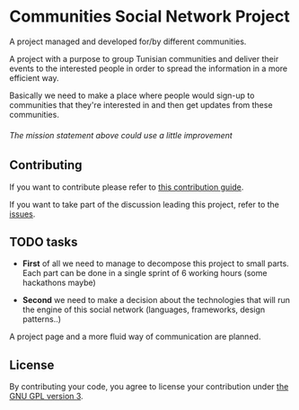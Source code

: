 # Communities Social Network Project

A project managed and developed for/by different communities.



A project with a purpose to group Tunisian communities and deliver their events to the interested people in order to spread the information in a more efficient way.

Basically we need to make a place where people would sign-up to communities that they're interested in and then get updates from these communities.


###### The mission statement above could use a little improvement



## Contributing

If you want to contribute please refer to [this contribution guide](https://github.com/RaedsLab/Tunisia-Communities-Social-Network/blob/master/CONTRIBUTING.md).

If you want to take part of the discussion leading this project, refer to the [issues](https://github.com/RaedsLab/Tunisian-Communities-Social-Network/issues).


## TODO tasks

 * <b>First</b> of all we need to manage to decompose this project to small parts. Each part can be done in a single sprint of 6 working hours (some hackathons maybe)

 * <b>Second</b> we need to make a decision about the technologies that will run the engine of this social network (languages, frameworks, design patterns..)
 

A project page and a more fluid way of communication are planned.

## License

By contributing your code, you agree to license your contribution under [the GNU GPL version 3](https://github.com/RaedsLab/Tunisian-Communities-Social-Network/blob/master/LICENSE).